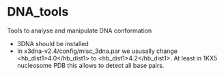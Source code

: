 # DNA_tools
Tools to analyse and manipulate DNA conformation

- 3DNA should be installed
- In x3dna-v2.4/config/misc_3dna.par we ususally change <hb_dist1>4.0</hb_dist1> to <hb_dist1>4.2</hb_dist1>. At least in 1KX5 nucleosome PDB this allows to detect all base pairs. 
